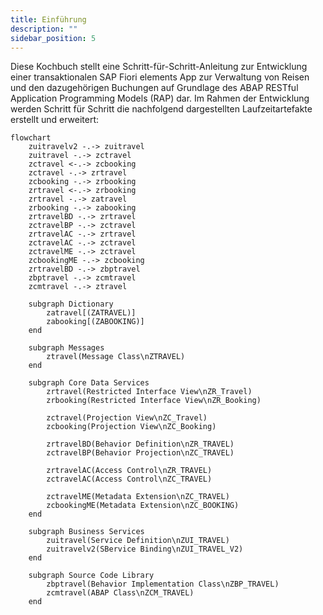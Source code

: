 ```yaml
---
title: Einführung
description: ""
sidebar_position: 5
---
```


Diese Kochbuch stellt eine Schritt-für-Schritt-Anleitung zur Entwicklung einer transaktionalen SAP Fiori elements App zur Verwaltung von Reisen und den dazugehörigen Buchungen auf Grundlage des ABAP RESTful Application Programming Models (RAP) dar. Im Rahmen der Entwicklung werden Schritt für Schritt die nachfolgend dargestellten Laufzeitartefakte erstellt und erweitert:

```mermaid
flowchart
    zuitravelv2 -.-> zuitravel
    zuitravel -.-> zctravel
    zctravel <-.-> zcbooking
    zctravel -.-> zrtravel
    zcbooking -.-> zrbooking
    zrtravel <-.-> zrbooking
    zrtravel -.-> zatravel
    zrbooking -.-> zabooking
    zrtravelBD -.-> zrtravel
    zctravelBP -.-> zctravel
    zrtravelAC -.-> zrtravel
    zctravelAC -.-> zctravel
    zctravelME -.-> zctravel
    zcbookingME -.-> zcbooking
    zrtravelBD -.-> zbptravel
    zbptravel -.-> zcmtravel
    zcmtravel -.-> ztravel

    subgraph Dictionary
        zatravel[(ZATRAVEL)]
        zabooking[(ZABOOKING)]
    end

    subgraph Messages
        ztravel(Message Class\nZTRAVEL)
    end

    subgraph Core Data Services
        zrtravel(Restricted Interface View\nZR_Travel)
        zrbooking(Restricted Interface View\nZR_Booking)

        zctravel(Projection View\nZC_Travel)
        zcbooking(Projection View\nZC_Booking)

        zrtravelBD(Behavior Definition\nZR_TRAVEL)
        zctravelBP(Behavior Projection\nZC_TRAVEL)

        zrtravelAC(Access Control\nZR_TRAVEL)
        zctravelAC(Access Control\nZC_TRAVEL)

        zctravelME(Metadata Extension\nZC_TRAVEL)
        zcbookingME(Metadata Extension\nZC_BOOKING)
    end

    subgraph Business Services
        zuitravel(Service Definition\nZUI_TRAVEL)
        zuitravelv2(SBervice Binding\nZUI_TRAVEL_V2)
    end

    subgraph Source Code Library
        zbptravel(Behavior Implementation Class\nZBP_TRAVEL)
        zcmtravel(ABAP Class\nZCM_TRAVEL)
    end
```
